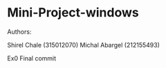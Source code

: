 # Mini-Project-windows

Authors:

Shirel Chale (315012070)
Michal Abargel (212155493)

Ex0 Final commit